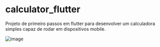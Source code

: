 # calculator_flutter

Projeto de primeiro passos em flutter para desenvolver um calculadora simples capaz de rodar em dispositivos mobile.

![image](https://user-images.githubusercontent.com/80696823/179798429-3df3424f-2c50-442d-961e-1db8cc5179cb.png)
